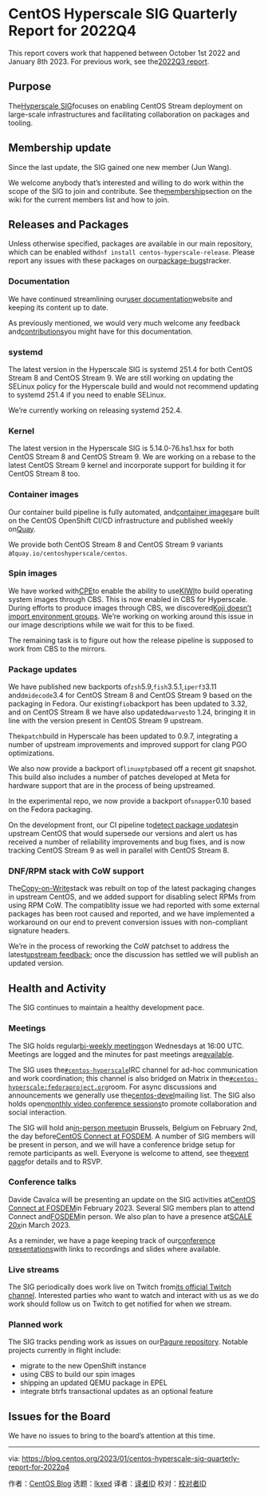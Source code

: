 [#]: subject: "CentOS Hyperscale SIG Quarterly Report for 2022Q4"
[#]: via: "https://blog.centos.org/2023/01/centos-hyperscale-sig-quarterly-report-for-2022q4"
[#]: author: "CentOS Blog https://blog.centos.org"
[#]: collector: "lkxed"
[#]: translator: " "
[#]: reviewer: " "
[#]: publisher: " "
[#]: url: " "

CentOS Hyperscale SIG Quarterly Report for 2022Q4
======

This report covers work that happened between October 1st 2022 and January 8th 2023. For previous work, see the[2022Q3 report][1].

## Purpose

The[Hyperscale SIG][2]focuses on enabling CentOS Stream deployment on large-scale infrastructures and facilitating collaboration on packages and tooling.

## Membership update

Since the last update, the SIG gained one new member (Jun Wang).

We welcome anybody that’s interested and willing to do work within the scope of the SIG to join and contribute. See the[membership][3]section on the wiki for the current members list and how to join.

## Releases and Packages

Unless otherwise specified, packages are available in our main repository, which can be enabled with`dnf install centos-hyperscale-release`. Please report any issues with these packages on our[package-bugs][4]tracker.

### Documentation

We have continued streamlining our[user documentation][5]website and keeping its content up to date.

As previously mentioned, we would very much welcome any feedback and[contributions][6]you might have for this documentation.

### systemd

The latest version in the Hyperscale SIG is systemd 251.4 for both CentOS Stream 8 and CentOS Stream 9. We are still working on updating the SELinux policy for the Hyperscale build and would not recommend updating to systemd 251.4 if you need to enable SELinux.

We’re currently working on releasing systemd 252.4.

### Kernel

The latest version in the Hyperscale SIG is 5.14.0-76.hs1.hsx for both CentOS Stream 8 and CentOS Stream 9. We are working on a rebase to the latest CentOS Stream 9 kernel and incorporate support for building it for CentOS Stream 8 too.

### Container images

Our container build pipeline is fully automated, and[container images][7]are built on the CentOS OpenShift CI/CD infrastructure and published weekly on[Quay][8].

We provide both CentOS Stream 8 and CentOS Stream 9 variants at`quay.io/centoshyperscale/centos`.

### Spin images

We have worked with[CPE][9]to enable the ability to use[KIWI][10]to build operating system images through CBS. This is now enabled in CBS for Hyperscale. During efforts to produce images through CBS, we discovered[Koji doesn’t import environment groups][11]. We’re working on working around this issue in our image descriptions while we wait for this to be fixed.

The remaining task is to figure out how the release pipeline is supposed to work from CBS to the mirrors.

### Package updates

We have published new backports of`zsh`5.9,`fish`3.5.1,`iperf3`3.11 and`dmidecode`3.4 for CentOS Stream 8 and CentOS Stream 9 based on the packaging in Fedora. Our existing`fio`backport has been updated to 3.32, and on CentOS Stream 8 we have also updated`dwarves`to 1.24, bringing it in line with the version present in CentOS Stream 9 upstream.

The`kpatch`build in Hyperscale has been updated to 0.9.7, integrating a number of upstream improvements and improved support for clang PGO optimizations.

We also now provide a backport of`linuxptp`based off a recent git snapshot. This build also includes a number of patches developed at Meta for hardware support that are in the process of being upstreamed.

In the experimental repo, we now provide a backport of`snapper`0.10 based on the Fedora packaging.

On the development front, our CI pipeline to[detect package updates][12]in upstream CentOS that would supersede our versions and alert us has received a number of reliability improvements and bug fixes, and is now tracking CentOS Stream 9 as well in parallel with CentOS Stream 8.

### DNF/RPM stack with CoW support

The[Copy-on-Write][13]stack was rebuilt on top of the latest packaging changes in upstream CentOS, and we added support for disabling select RPMs from using RPM CoW. The compatiblity issue we had reported with some external packages has been root caused and reported, and we have implemented a workaround on our end to prevent conversion issues with non-compliant signature headers.

We’re in the process of reworking the CoW patchset to address the latest[upstream feedback][14]; once the discussion has settled we will publish an updated version.

## Health and Activity

The SIG continues to maintain a healthy development pace.

### Meetings

The SIG holds regular[bi-weekly meetings][15]on Wednesdays at 16:00 UTC. Meetings are logged and the minutes for past meetings are[available][16].

The SIG uses the[`#centos-hyperscale`][17]IRC channel for ad-hoc communication and work coordination; this channel is also bridged on Matrix in the[`#centos-hyperscale:fedoraproject.org`][18]room. For async discussions and announcements we generally use the[centos-devel][19]mailing list. The SIG also holds open[monthly video conference sessions][20]to promote collaboration and social interaction.

The SIG will hold an[in-person meetup][21]in Brussels, Belgium on February 2nd, the day before[CentOS Connect at FOSDEM][22]. A number of SIG members will be present in person, and we will have a conference bridge setup for remote participants as well. Everyone is welcome to attend, see the[event page][23]for details and to RSVP.

### Conference talks

Davide Cavalca will be presenting an update on the SIG activities at[CentOS Connect at FOSDEM][22]in February 2023. Several SIG members plan to attend Connect and[FOSDEM][24]in person. We also plan to have a presence at[SCALE 20x][25]in March 2023.

As a reminder, we have a page keeping track of our[conference presentations][26]with links to recordings and slides where available.

### Live streams

The SIG periodically does work live on Twitch from[its official Twitch channel][27]. Interested parties who want to watch and interact with us as we do work should follow us on Twitch to get notified for when we stream.

### Planned work

The SIG tracks pending work as issues on our[Pagure repository][28]. Notable projects currently in flight include:

- migrate to the new OpenShift instance
- using CBS to build our spin images
- shipping an updated QEMU package in EPEL
- integrate btrfs transactional updates as an optional feature

## Issues for the Board

We have no issues to bring to the board’s attention at this time.

--------------------------------------------------------------------------------

via: https://blog.centos.org/2023/01/centos-hyperscale-sig-quarterly-report-for-2022q4

作者：[CentOS Blog][a]
选题：[lkxed][b]
译者：[译者ID](https://github.com/译者ID)
校对：[校对者ID](https://github.com/校对者ID)

[a]: https://blog.centos.org
[b]: https://github.com/lkxed
[1]: https://blog.centos.org/2022/10/centos-hyperscale-sig-quarterly-report-for-2022q3/
[2]: https://wiki.centos.org/SpecialInterestGroup/Hyperscale
[3]: https://wiki.centos.org/SpecialInterestGroup/Hyperscale#Membership
[4]: https://pagure.io/centos-sig-hyperscale/package-bugs
[5]: https://sigs.centos.org/hyperscale/
[6]: https://sigs.centos.org/hyperscale/internal/documentation/
[7]: https://sigs.centos.org/hyperscale/content/containers/
[8]: https://quay.io/centoshyperscale/centos
[9]: https://docs.fedoraproject.org/en-US/cpe/
[10]: https://osinside.github.io/kiwi/
[11]: https://pagure.io/koji/issue/3626
[12]: https://pagure.io/centos-sig-hyperscale/package-updates
[13]: https://fedoraproject.org/wiki/Changes/RPMCoW
[14]: https://github.com/rpm-software-management/rpm/discussions/2057
[15]: https://www.centos.org/community/calendar/#hyperscale-sig
[16]: https://sigs.centos.org/hyperscale/internal/meetings/
[17]: https://wiki.centos.org/irc#A.23centos-hyperscale
[18]: https://matrix.to/#/#centos-hyperscale:fedoraproject.org
[19]: https://lists.centos.org/mailman/listinfo/centos-devel
[20]: https://www.centos.org/community/calendar/#hyperscale-sig-monthly-hangout
[21]: https://discussion.fedoraproject.org/t/centos-hyperscale-sig-meetup-connect-fosdem-2023/45558
[22]: https://connect.centos.org/
[23]: https://www.eventbrite.com/e/centos-hyperscale-sig-meetup-connectfosdem-2023-tickets-505677965407
[24]: https://fosdem.org/2023/
[25]: https://www.socallinuxexpo.org/scale/20x
[26]: https://sigs.centos.org/hyperscale/communication/talks/
[27]: https://www.twitch.tv/centoshyperscale
[28]: https://pagure.io/centos-sig-hyperscale/sig/issues
